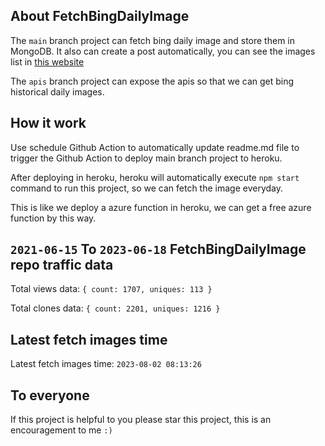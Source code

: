 ## About FetchBingDailyImage

The `main` branch project can fetch bing daily image and store them in MongoDB.
It also can create a post automatically, you can see the images list in [this website](https://oursalbum.netlify.app)

The `apis` branch project can expose the apis so that we can get bing historical daily images.

## How it work

Use schedule Github Action to automatically update readme.md file to trigger the Github Action to deploy main branch project to heroku.

After deploying in heroku, heroku will automatically execute `npm start` command to run this project, so we can fetch the image everyday.

This is like we deploy a azure function in heroku, we can get a free azure function by this way.

## `2021-06-15` To `2023-06-18` FetchBingDailyImage repo traffic data

Total views data: `{ count: 1707, uniques: 113 }`

Total clones data: `{ count: 2201, uniques: 1216 }`

## Latest fetch images time

Latest fetch images time: `2023-08-02 08:13:26`

## To everyone

If this project is helpful to you please star this project, this is an encouragement to me `:)`



